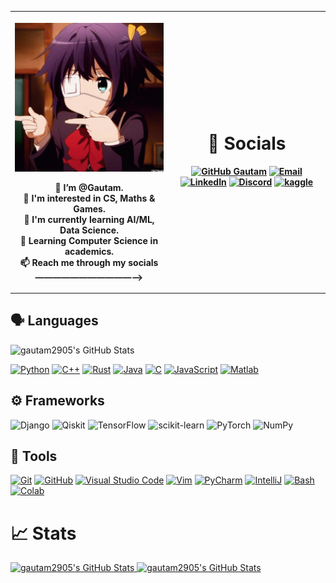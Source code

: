 <table>
  <tr>
    <th width="50%">

![](hello_there.gif)

👋 I’m @Gautam. <br>
👀 I'm interested in CS, Maths & Games. <br>
🌱 I'm currently learning AI/ML, Data Science. <br>
📖 Learning Computer Science in academics. <br>
📫 Reach me through my socials ———————————⟶
        </th>
      

<th>

# 🔗 Socials
[![GitHub Gautam](https://img.shields.io/github/followers/YashVardhan-AI?label=follow&style=for-the-badge&logo=github&logoColor=white&labelColor=333333)](https://github.com/gautam2905)
[![Email](https://img.shields.io/badge/Mail-004788?style=for-the-badge&logo=gmail&logoColor=white)](mailto:gautam23220@gmail.com)
[![LinkedIn](https://img.shields.io/badge/LinkedIn-0077B5?style=for-the-badge&logo=linkedin&logoColor=white)](www.linkedin.com/in/gautam-gupta-382720175)
[![Discord](https://img.shields.io/badge/Discord-7289DA?style=for-the-badge&logo=discord&logoColor=white)](https://discord.com/channels/870521430029238292)
[![kaggle](https://img.shields.io/badge/kaggle-31C3FF?style=for-the-badge&logo=kaggle&logoColor=white)](https://www.kaggle.com/gautamgupta2005)


</th>
</tr>
</table>




## 🗣 Languages
<img src="https://github-readme-stats.vercel.app/api/top-langs/?username=gautam2905&theme=dark&show_icons=true&hide_border=true&layout=compact" alt="gautam2905's GitHub Stats" height=180 />

[![Python](https://img.shields.io/badge/Python-Primary_Language-3776AB?style=for-the-badge&logo=python)](https://www.python.org/)
[![C++](https://img.shields.io/badge/C++-Good-6295CB?style=for-the-badge&logo=cplusplus)]()
[![Rust](https://img.shields.io/badge/Rust-learning-6BA299?style=for-the-badge&logo=matlab)]((https://www.rust-lang.org/)) 
[![Java](https://img.shields.io/badge/Java-Basics-E51F24?style=for-the-badge&logo=java&logoColor=white)](https://docs.oracle.com/en/java/) 
[![C](https://img.shields.io/badge/C-Learning-00427E?style=for-the-badge&logo=c&logoColor=white)]() 
[![JavaScript](https://img.shields.io/badge/JavaScript-HateIt-FFCE5A?style=for-the-badge&logo=javascript)](https://www.javascript.com/)
[![Matlab](https://img.shields.io/badge/Matlab-learning-6BA299?style=for-the-badge&logo=matlab)](https://matlab.mathworks.com/) 


## ⚙️ Frameworks
![Django](https://img.shields.io/badge/django-%23092E20.svg?style=for-the-badge&logo=django&logoColor=white)
![Qiskit](https://img.shields.io/badge/Qiskit-%236929C4.svg?style=for-the-badge&logo=Qiskit&logoColor=white)
![TensorFlow](https://img.shields.io/badge/TensorFlow-%23FF6F00.svg?style=for-the-badge&logo=TensorFlow&logoColor=white)
![scikit-learn](https://img.shields.io/badge/scikit--learn-%23F7931E.svg?style=for-the-badge&logo=scikit-learn&logoColor=white)
![PyTorch](https://img.shields.io/badge/PyTorch-%23EE4C2C.svg?style=for-the-badge&logo=PyTorch&logoColor=white)
![NumPy](https://img.shields.io/badge/numpy-%23013243.svg?style=for-the-badge&logo=numpy&logoColor=white)

## 🔧 Tools
[![Git](https://img.shields.io/badge/Git-FF5611?style=for-the-badge&logo=git&logoColor=white)](https://git-scm.com/)
[![GitHub](https://img.shields.io/badge/GitHub-0D1117?style=for-the-badge&logo=github&logoColor=white)](https://github.com/)
[![Visual Studio Code](https://img.shields.io/badge/Visual_Studio_Code-22A6F2?style=for-the-badge&logo=visualstudio)](https://code.visualstudio.com/)
[![Vim](https://img.shields.io/badge/Vim-019331?style=for-the-badge&logo=vim)](https://www.vim.org/)
[![PyCharm](https://img.shields.io/badge/PyCharm-4C4C4C?style=for-the-badge&logo=pycharm)](https://www.jetbrains.com/pycharm/)
[![IntelliJ](https://img.shields.io/badge/IntelliJ_IDEA-4C4C4C?style=for-the-badge&logo=intellij%20idea)](https://www.jetbrains.com/idea/)
[![Bash](https://img.shields.io/badge/Bash-272E35?style=for-the-badge&logo=gnu%20bash&logoColor=white)](https://www.gnu.org/software/bash/)
[![Colab](https://img.shields.io/badge/Google_Colab-FF8C0A?style=for-the-badge&logo=google%20colab&logoColor=white)](https://colab.research.google.com/)

# 📈 Stats


<p align="center">
    <div style="display: inline-block;margin: auto;">
        <a href="https://github.com/gautam2905">
          <img src="https://github-readme-stats.vercel.app/api?username=gautam2905&theme=dark&show_icons=true&hide_border=true&count_private=true" alt="gautam2905's GitHub Stats" height=180/>
    	    <img src="https://github-readme-streak-stats.herokuapp.com/?user=gautam2905&theme=dark&hide_border=true" alt="gautam2905's GitHub Stats" height=180 />
</p>
